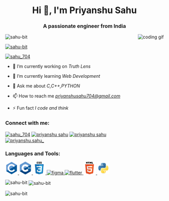 <h1 align="center">Hi 👋, I'm Priyanshu Sahu</h1>
<h3 align="center">A passionate engineer from India</h3>

<img align="right" alt="coding gif" height="400" src="https://images.app.goo.gl/NgkMxkCzB1EonzCCA">

<p align="left"> <img src="https://komarev.com/ghpvc/?username=sahu-bit&label=Profile%20views&color=0e75b6&style=flat" alt="sahu-bit" /> </p>

<p align="left"> <a href="https://github.com/ryo-ma/github-profile-trophy"><img src="https://github-profile-trophy.vercel.app/?username=sahu-bit" alt="sahu-bit" /></a> </p>

<p align="left"> <a href="https://twitter.com/sahu_704" target="blank"><img src="https://img.shields.io/twitter/follow/sahu_704?logo=twitter&style=for-the-badge" alt="sahu_704" /></a> </p>

- 🔭 I’m currently working on *Truth Lens*

- 🌱 I’m currently learning *Web Development*

- 💬 Ask me about *C,C++,PYTHON*

- 📫 How to reach me *priyanshusahu704@gmail.com*

- ⚡ Fun fact *I code and think*

<h3 align="left">Connect with me:</h3>
<p align="left">
<a href="https://twitter.com/sahu_704" target="blank"><img align="center" src="https://raw.githubusercontent.com/rahuldkjain/github-profile-readme-generator/master/src/images/icons/Social/twitter.svg" alt="sahu_704" height="30" width="40" /></a>
<a href="https://linkedin.com/in/priyanshu sahu" target="blank"><img align="center" src="https://raw.githubusercontent.com/rahuldkjain/github-profile-readme-generator/master/src/images/icons/Social/linked-in-alt.svg" alt="priyanshu sahu" height="30" width="40" /></a>
<a href="https://fb.com/priyanshu sahu" target="blank"><img align="center" src="https://raw.githubusercontent.com/rahuldkjain/github-profile-readme-generator/master/src/images/icons/Social/facebook.svg" alt="priyanshu sahu" height="30" width="40" /></a>
<a href="https://instagram.com/priyanshu.sahu_" target="blank"><img align="center" src="https://raw.githubusercontent.com/rahuldkjain/github-profile-readme-generator/master/src/images/icons/Social/instagram.svg" alt="priyanshu.sahu_" height="30" width="40" /></a>
</p>

<h3 align="left">Languages and Tools:</h3>
<p align="left"> <a href="https://www.cprogramming.com/" target="_blank" rel="noreferrer"> <img src="https://raw.githubusercontent.com/devicons/devicon/master/icons/c/c-original.svg" alt="c" width="40" height="40"/> </a> <a href="https://www.w3schools.com/cpp/" target="_blank" rel="noreferrer"> <img src="https://raw.githubusercontent.com/devicons/devicon/master/icons/cplusplus/cplusplus-original.svg" alt="cplusplus" width="40" height="40"/> </a> <a href="https://www.w3schools.com/css/" target="_blank" rel="noreferrer"> <img src="https://raw.githubusercontent.com/devicons/devicon/master/icons/css3/css3-original-wordmark.svg" alt="css3" width="40" height="40"/> </a> <a href="https://www.figma.com/" target="_blank" rel="noreferrer"> <img src="https://www.vectorlogo.zone/logos/figma/figma-icon.svg" alt="figma" width="40" height="40"/> </a> <a href="https://flutter.dev" target="_blank" rel="noreferrer"> <img src="https://www.vectorlogo.zone/logos/flutterio/flutterio-icon.svg" alt="flutter" width="40" height="40"/> </a> <a href="https://www.w3.org/html/" target="_blank" rel="noreferrer"> <img src="https://raw.githubusercontent.com/devicons/devicon/master/icons/html5/html5-original-wordmark.svg" alt="html5" width="40" height="40"/> </a> <a href="https://www.python.org" target="_blank" rel="noreferrer"> <img src="https://raw.githubusercontent.com/devicons/devicon/master/icons/python/python-original.svg" alt="python" width="40" height="40"/> </a> </p>

<p><img align="left" src="https://github-readme-stats.vercel.app/api/top-langs?username=sahu-bit&show_icons=true&locale=en&layout=compact" alt="sahu-bit" /></p>

<p>&nbsp;<img align="center" src="https://github-readme-stats.vercel.app/api?username=sahu-bit&show_icons=true&locale=en" alt="sahu-bit" /></p>

<p><img align="center" src="https://github-readme-streak-stats.herokuapp.com/?user=sahu-bit&" alt="sahu-bit" /></p>
